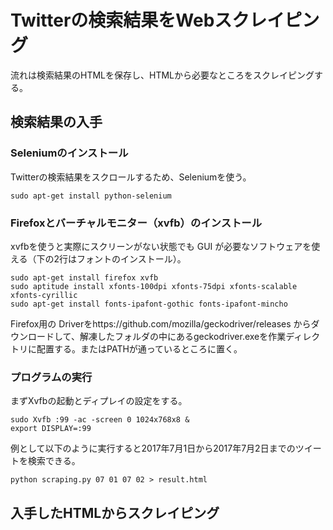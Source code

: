 # Twitterの検索結果をWebスクレイピング
流れは検索結果のHTMLを保存し、HTMLから必要なところをスクレイピングする。
## 検索結果の入手
### Seleniumのインストール
Twitterの検索結果をスクロールするため、Seleniumを使う。
```
sudo apt-get install python-selenium
```

### Firefoxとバーチャルモニター（xvfb）のインストール
xvfbを使うと実際にスクリーンがない状態でも GUI が必要なソフトウェアを使える（下の2行はフォントのインストール）。
```
sudo apt-get install firefox xvfb
sudo aptitude install xfonts-100dpi xfonts-75dpi xfonts-scalable xfonts-cyrillic
sudo apt-get install fonts-ipafont-gothic fonts-ipafont-mincho
```

Firefox用の Driverをhttps://github.com/mozilla/geckodriver/releases からダウンロードして、解凍したフォルダの中にあるgeckodriver.exeを作業ディレクトリに配置する。またはPATHが通っているところに置く。

### プログラムの実行
まずXvfbの起動とディプレイの設定をする。
```
sudo Xvfb :99 -ac -screen 0 1024x768x8 &
export DISPLAY=:99
```

例として以下のように実行すると2017年7月1日から2017年7月2日までのツイートを検索できる。
```
python scraping.py 07 01 07 02 > result.html
```
## 入手したHTMLからスクレイピング
